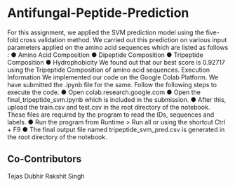 # Antifungal-Peptide-Prediction

For this assignment, we applied the SVM prediction model using the five-fold cross
validation method. We carried out this prediction on various input parameters applied on
the amino acid sequences which are listed as follows :
● Amino Acid Composition
● Dipeptide Composition
● Tripeptide Composition
● Hydrophobicity
We found out that our best score is 0.92717 using the Tripeptide Composition of amino
acid sequences.
Execution Information
We implemented our code on the Google Colab Platform. We have submitted the .ipynb
file for the same. Follow the following steps to execute the code.
● Open colab.research.google.com
● Open the final_tripeptide_svm.ipynb which is included in the submission.
● After this, upload the train.csv and test.csv in the root directory of the notebook.
These files are required by the program to read the IDs, sequences and labels.
● Run the program from Runtime > Run all or using the shortcut Ctrl + F9
● The final output file named tripeptide_svm_pred.csv is generated in the root
directory of the notebook.

## Co-Contributors
Tejas Dubhir
Rakshit Singh
